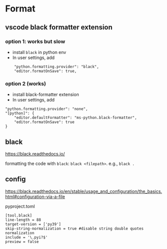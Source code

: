 # Format

## vscode black formatter extension
### option 1: works but slow
- install `black` in python env
- In user settings, add
```
    "python.formatting.provider": "black",
    "editor.formatOnSave": true,
```

### option 2 (works)
- install black-formatter extension
- In user settings, add
```
"python.formatting.provider": "none",
"[python]": {
    "editor.defaultFormatter": "ms-python.black-formatter",
    "editor.formatOnSave": true
}
```

## black
https://black.readthedocs.io/

formatting the code with `black`: `black <filepath>`. e.g., `black .`

## config
https://black.readthedocs.io/en/stable/usage_and_configuration/the_basics.html#configuration-via-a-file

pyproject.toml
```
[tool.black]
line-length = 88
target-version = ['py39']
skip-string-normalization = true #disable string double quotes normalization
include = '\.pyi?$'
preview = false
```
